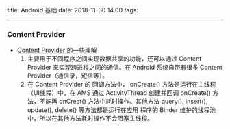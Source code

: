 title: Android 基础
date: 2018-11-30 14.00
tags:

------

### Content Provider

- [Content Provider 的一些理解](https://www.jianshu.com/p/c70ae80cf64d)
  1. 主要用于不同程序之间实现数据共享的功能，还可以通过 Content Provider 来实现跨进程之间的通信。在 Android 系统自带有很多 Content Provider（通信录，短信等）。
  2. 在 Content Provider 的 回调方法中， onCreate() 方法是运行在主线程（UI线程）中，在 AMS 通过 ActivityThread 创建并回调 onCreate() 方法，不能再 onCreat() 方法中耗时操作。其他方法 query(), insert(), update(), delete() 等方法都是运行在应用 程序的 Binder 维护的线程池中，所以在其他方法耗时操作不会阻塞主线程。
